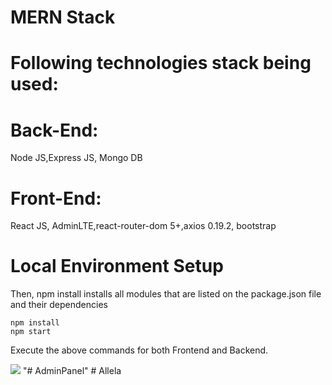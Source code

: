 # MERN Stack
# Following technologies stack being used:

# Back-End:

Node JS,Express JS, Mongo DB

# Front-End:
React JS, AdminLTE,react-router-dom 5+,axios 0.19.2, bootstrap
# Local Environment Setup
Then, npm install installs all modules that are listed on the package.json file and their dependencies
```
npm install
npm start
```
Execute the above commands for both Frontend and Backend.

<img src ="https://1.bp.blogspot.com/-vQuuxGvKavM/X5PkJ6tVYdI/AAAAAAAAAmA/O9echJoCilU8Tb5nsQ4tbGrbYMxFnBNRACLcBGAsYHQ/s1528/Screenshot%2Bfrom%2B2020-10-24%2B13-51-25.png">
"# AdminPanel" 
# Allela
